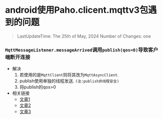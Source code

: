 # android使用Paho.clicent.mqttv3包遇到的问题
> LastUpdateTime: The 25th of May, 2024
> Number of Changes: one


###   `MqttMessageListener.messageArrived`调用`publish(qos=0)`导致客户端断开连接
-   解决
    1. 若使用的是`MqttClient`则将其改为`MqttAsyncClient`.
    2. publish使用单独的线程发送. `(注:publish非线程安全)`
    3. 将publish的qos>0
-   相关链接
    -   [文章1](https://stackoverflow.com/questions/31161740/how-to-publish-a-message-while-receiving-on-a-java-mqtt-client-using-eclipse-pah)
    -   [文章2](https://stackoverflow.com/questions/49608077/program-hangs-while-publishing-message-using-qos-0-in-mqtt-java)
    -   [文章3](https://eclipse.dev/paho/files/javadoc/org/eclipse/paho/client/mqttv3/IMqttMessageListener.html)